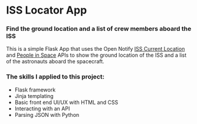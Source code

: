 # ISS Locator App
### Find the ground location and a list of crew members aboard the ISS
This is a simple Flask App that uses the Open Notify [ISS Current Location](http://open-notify.org/Open-Notify-API/ISS-Location-Now/) and [People in Space](http://open-notify.org/Open-Notify-API/People-In-Space/) APIs to show the ground location of the ISS and a list of the astronauts aboard the spacecraft. 

### The skills I applied to this project:
- Flask framework
- Jinja templating
- Basic front end UI/UX with HTML and CSS
- Interacting with an API
- Parsing JSON with Python
